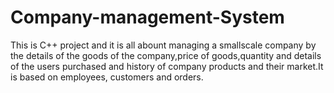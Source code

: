 # Company-management-System
This is C++ project and it is all abount managing a smallscale company by the details of the goods of the company,price of goods,quantity and details of the users purchased and history of company products and their market.It is based on employees, customers and orders.
